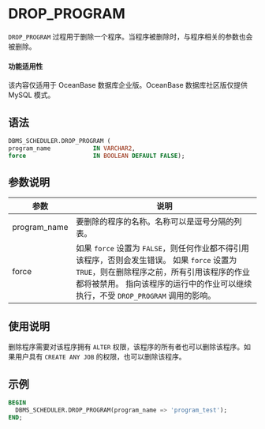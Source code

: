 # DROP_PROGRAM 

`DROP_PROGRAM` 过程用于删除一个程序。当程序被删除时，与程序相关的参数也会被删除。

  <main id="notice" >
    <h4>功能适用性</h4>
    <p>该内容仅适用于 OceanBase 数据库企业版。OceanBase 数据库社区版仅提供 MySQL 模式。</p>
  </main>

## 语法 

```sql
DBMS_SCHEDULER.DROP_PROGRAM (
program_name            IN VARCHAR2,
force                   IN BOOLEAN DEFAULT FALSE);
```

## 参数说明 

|      参数     |         说明         |
|--------------|----------------------|
| program_name | 要删除的程序的名称。名称可以是逗号分隔的列表。     |
| force        | 如果 `force` 设置为 `FALSE`，则任何作业都不得引用该程序，否则会发生错误。 如果 `force` 设置为 `TRUE`，则在删除程序之前，所有引用该程序的作业都将被禁用。 指向该程序的运行中的作业可以继续执行，不受 `DROP_PROGRAM` 调用的影响。 |



## 使用说明 

删除程序需要对该程序拥有 `ALTER` 权限，该程序的所有者也可以删除该程序。如果用户具有 `CREATE ANY JOB` 的权限，也可以删除该程序。

## 示例 

```sql
BEGIN 
  DBMS_SCHEDULER.DROP_PROGRAM(program_name => 'program_test'); 
END; 
```
